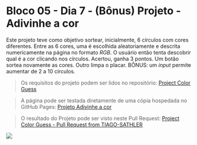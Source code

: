 # Bloco 05 - Dia 7 - (Bônus) Projeto - Adivinhe a cor

Este projeto teve como objetivo sortear, inicialmente, 6 círculos com cores diferentes. Entre as 6 cores, uma é escolhida aleatoriamente e descrita numericamente na página no formato *RGB*. O usuário então tenta descobrir qual é a cor clicando nos círculos. Acertou, ganha 3 pontos. Um botão sortea novamente as cores. Outro limpa o placar. BÔNUS: um *input* permite aumentar de 2 a 10 círculos.

> Os requisitos do projeto podem ser lidos no repositório: [Project Color Guess](https://github.com/tryber/sd-014-a-project-color-guess)

> A página pode ser testada diretamente de uma cópia hospedada no GitHub Pages: [Projeto Adivinhe a cor](https://tiagosathler.github.io/projects/color-guess/index.html)

> O resultado do Projeto pode ser visto neste Pull Request: [Project Color Guess - Pull Request from TIAGO-SATHLER](https://github.com/tryber/sd-014-a-project-color-guess/pull/41)

![](https://github.com/tiagosathler/trybe-exercises/blob/master/fundamentos/bloco-05-javascript-dom-eventos-e-web-storage/dia-7b-b%C3%B4nus-projeto-advinhe-a-cor/Results-Project-Color-Guess.png)